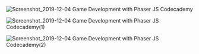 ![Screenshot_2019-12-04 Game Development with Phaser JS Codecademy](https://user-images.githubusercontent.com/45221397/70142635-b6396200-16bf-11ea-8ef4-27c2984022cf.png)


![Screenshot_2019-12-04 Game Development with Phaser JS Codecademy(1)](https://user-images.githubusercontent.com/45221397/70142660-c3565100-16bf-11ea-911e-64a790ff436a.png)


![Screenshot_2019-12-04 Game Development with Phaser JS Codecademy(2)](https://user-images.githubusercontent.com/45221397/70142672-cb15f580-16bf-11ea-8fc1-822f25142655.png)
